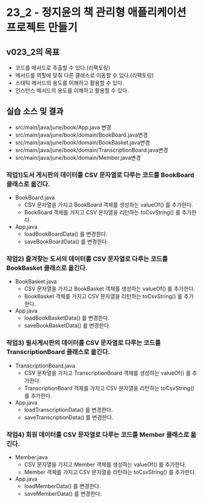 # 23_2 - 정지윤의 책 관리형 애플리케이션 프로젝트 만들기

## v023_2의 목표

- 코드를 메서드로 추출할 수 있다.(리팩토링)
- 메서드를 역할에 맞춰 다른 클래스로 이동할 수 있다.(리팩토링)
- 스태틱 메서드의 용도를 이해하고 활용할 수 있다.
- 인스턴스 메서드의 용도를 이해하고 활용할 수 있다.

## 실습 소스 및 결과

- src/main/java/june/book/App.java 변경
- src/main/java/june/book/domain/BookBoard.java변경
- src/main/java/june/book/domain/BookBasket.java변경
- src/main/java/june/book/domain/TranscriptionBoard.java변경
- src/main/java/june/book/domain/Member.java변경

### 작업1)도서 게시판의 데이터를 CSV 문자열로 다루는 코드를 BookBoard 클래스로 옮긴다.

- BookBoard.java
  - CSV 문자열을 가지고 BookBoard 객체를 생성하는 valueOf() 를 추가한다.
  - BookBoard 객체를 가지고 CSV 문자열을 리턴하는 toCsvString() 를 추가한다.
- App.java
  - loadBookBoardData() 를 변경한다.
  - saveBookBoardData() 를 변경한다.
  
### 작업2) 즐겨찾는 도서의 데이터를 CSV 문자열로 다루는 코드를 BookBasket 클래스로 옮긴다.

- BookBasket.java
  - CSV 문자열을 가지고 BookBasket 객체를 생성하는 valueOf() 를 추가한다.
  - BookBasket 객체를 가지고 CSV 문자열을 리턴하는 toCsvString() 를 추가한다.
- App.java
  - loadBookBasketData() 를 변경한다.
  - saveBookBasketData() 를 변경한다.
  
### 작업3) 필사게시판의 데이터를 CSV 문자열로 다루는 코드를 TranscriptionBoard 클래스로 옮긴다.

- TranscriptionBoard.java
  - CSV 문자열을 가지고 TranscriptionBoard 객체를 생성하는 valueOf() 를 추가한다.
  - TranscriptionBoard 객체를 가지고 CSV 문자열을 리턴하는 toCsvString() 를 추가한다.
- App.java
  - loadTranscriptionData() 를 변경한다.
  - saveTranscriptionData() 를 변경한다.
  
### 작업4) 회원 데이터를 CSV 문자열로 다루는 코드를 Member 클래스로 옮긴다.

- Member.java
  - CSV 문자열을 가지고 Member 객체를 생성하는 valueOf() 를 추가한다.
  - Member 객체를 가지고 CSV 문자열을 리턴하는 toCsvString() 를 추가한다.
- App.java
  - loadMemberData() 를 변경한다.
  - saveMemberData() 를 변경한다.